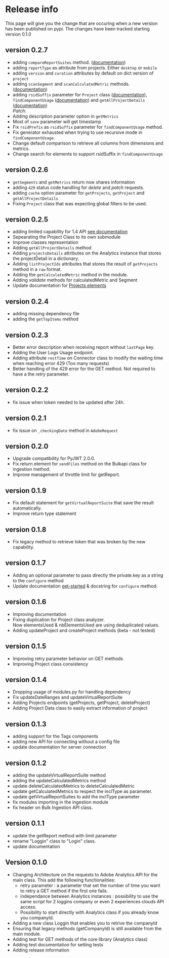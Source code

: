 # Release info

This page will give you the change that are occuring when a new version has been published on pypi.
The changes have been tracked starting version 0.1.0

## version 0.2.7

* adding `compareReportSuites` method. ([documentation](https://github.com/pitchmuc/adobe-analytics-api-2.0/blob/master/docs/main.md#compare-reportsuite))
* adding `reportType` as attribute from projects. Either `desktop` or `mobile`
* adding `version` and `curation` attributes by default on dict version of `project`
* adding `scanSegment` and `scanCalculatedMetric` methods. ([documentation](https://github.com/pitchmuc/adobe-analytics-api-2.0/blob/master/docs/main.md#the-scan-methods))
* adding `rsidSuffix` parameter for `Project` class ([documentation](https://github.com/pitchmuc/adobe-analytics-api-2.0/blob/master/docs/projects.md#project-class)), `findComponentUsage` ([documentation](https://github.com/pitchmuc/adobe-analytics-api-2.0/blob/master/docs/projects.md#find-the-components-used)) and `getAllProjectDetails` ([documentation](https://github.com/pitchmuc/adobe-analytics-api-2.0/blob/master/docs/projects.md#getting-all-projects-details))\
*Patch*:
* Adding description parameter option in `getMetrics`
* Most of `save` parameter will get timestamp
* Fix `rsidPrefix` as `rsidSuffix` parameter for `findComponentUsage` method.
* Fix generator exhausted when trying to use recursive mode in `findComponentUsage`.
* Change default comparison to retrieve all columns from dimensions and metrics.
* Change search for elements to support rsidSuffix in `findComponentUsage`

## version 0.2.6

* `getSegments` and `getMetrics` return now shares information
* adding `429` status code handling for *delete* and *patch* requests.
* adding `cache` option parameter for `getProjects`, `getProject` and `getAllProjectDetails`
* Fixing `Project` class that was expecting global filters to be used.

## version 0.2.5

* adding limited capability for 1.4 API [see documentation](./legacyAnalytics.md)
* Sepearating the Project Class to its own submodule
* Improve classes representation
* Adding `getAllProjectDetails` method
* Adding `projectsDetails` attributes on the Analytics instance that stores the projectDetail in a dictionary.
* Adding `listProjectIds` attributes that stores the result of `getProjects` method in a `raw` format.
* Adding the `getCalculatedMetric` method in the module.
* Adding *validate* methods for calculatedMetric and Segment
* Update documentation for [Projects elements](./projects.md)

## version 0.2.4

* adding missing dependency file
* adding the `getTopItems` method

## version 0.2.3

* Better error description when receiving report without `lastPage` key.
* Adding the User Logs Usage endpoint.
* Adding attribute `restTime` on Connector class to modify the waiting time when reaching error 429 (Too many requests)
* Better handling of the 429 error for the GET method. Not required to have a the *retry* parameter.

## version 0.2.2

* fix issue when token needed to be updated after 24h.

## version 0.2.1

* fix issue on `_checkingDate` method in `AdobeRequest`

## version 0.2.0

* Upgrade compatibility for PyJWT 2.0.0.
* Fix return element for `sendFiles` method on the Bulkapi class for ingestion method.
* Improve management of throttle limit for getReport.  

## version 0.1.9

* Fix default statement for `getVirtualReportSuite` that save the result automatically.
* Improve return type statement

## version 0.1.8

* Fix legacy method to retrieve token that was broken by the new capability.

## version 0.1.7

* Adding an optional parameter to pass directly the private.key as a string to the `configure` method
* Update documentation [get-started](./getting_started.md) & docstring for `configure` method.

## version 0.1.6

* Improving documentation
* Fixing duplication for Project class analyzer.\
  Now elementsUsed & nbElementsUsed are using deduplicated values.
* Adding updateProject and createProject methods (beta - not tested)

## version 0.1.5

* Improving retry parameter behavior on GET methods
* Improving Project class consistency

## version 0.1.4

* Dropping usage of modules.py for handling dependency
* Fix updateDateRanges and updateVirtualReportSuite
* Adding Projects endpoints (getProjects, getProject, deleteProject)
* Adding Project Data class to easily extract information of project

## version 0.1.3

* adding support for the Tags components
* adding new API for connecting without a config file
* update documentation for server connection

## version 0.1.2

* adding the updateVirtualReportSuite method
* adding the updateCalculatedMetrics method
* update deleteCalculatedMetrics to deleteCalculatedMetric
* update getCalculatedMetrics to respect the inclType as parameter.
* update getVirtualReportSuites to add the inclType parameter
* fix modules importing in the ingestion module
* fix header on Bulk Ingestion API class.

## version 0.1.1

* update the getReport method with limit parameter
* rename "Loggin" class to "Login" class.
* update documentation

## Version 0.1.0

* Changing Architecture on the requests to Adobe Analytics API for the main class.
  This add the following functionalities:
  * retry parameter : a parameter that set the number of time you want to retry a GET method if the first one fails.
  * independance between Analytics instances : possibility to use the same script for 2 loggins company or even 2 experiences clouds API access.
  * Possibility to start directly with Analytics class if you already know you companyId.
* Adding a new class Loggin that enables you to retrive the companyId
* Ensuring that legacy methods (getCompanyId) is still available from the main module.
* Adding test for GET methods of the core library (Analytics class)
* Adding test documentation for setting tests
* Adding release information
